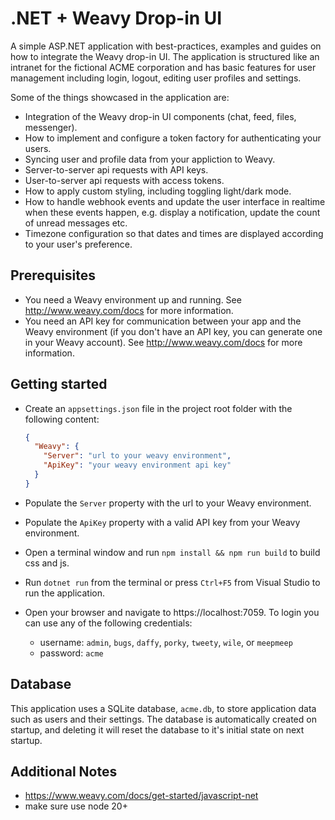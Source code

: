 # .NET + Weavy Drop-in UI

A simple ASP.NET application with best-practices, examples and guides on how to integrate the Weavy drop-in UI. The application is structured like an intranet for the fictional ACME corporation and has basic features for user management including login, logout, editing user profiles and settings.

Some of the things showcased in the application are:

* Integration of the Weavy drop-in UI components (chat, feed, files, messenger).
* How to implement and configure a token factory for authenticating your users.
* Syncing user and profile data from your appliction to Weavy.
* Server-to-server api requests with API keys.
* User-to-server api requests with access tokens.
* How to apply custom styling, including toggling light/dark mode.
* How to handle webhook events and update the user interface in realtime when these events happen, e.g. display a notification, update the count of unread messages etc.
* Timezone configuration so that dates and times are displayed according to your user's preference.

## Prerequisites

* You need a Weavy environment up and running. See http://www.weavy.com/docs for more information.
* You need an API key for communication between your app and the Weavy environment (if you don't have an API key, you can generate one in your Weavy account). See http://www.weavy.com/docs for more information.

## Getting started

* Create an `appsettings.json` file in the project root folder with the following content:

  ```json
  {
    "Weavy": {
      "Server": "url to your weavy environment",
      "ApiKey": "your weavy environment api key"
    }
  }
  ```

* Populate the `Server` property with the url to your Weavy environment.
* Populate the `ApiKey` property with a valid API key from your Weavy environment.
* Open a terminal window and run `npm install && npm run build` to build css and js.
* Run `dotnet run` from the terminal or press `Ctrl+F5` from Visual Studio to run the application.
* Open your browser and navigate to https://localhost:7059. To login you can use any of the following credentials:
  
  - username: `admin`, `bugs`, `daffy`, `porky`, `tweety`, `wile`, or `meepmeep`
  - password: `acme`

## Database

This application uses a SQLite database, `acme.db`, to store application data such as users and their settings. The database is automatically created on startup, and deleting it will reset the database to it's initial state on next startup.

## Additional Notes
- https://www.weavy.com/docs/get-started/javascript-net
- make sure use node 20+